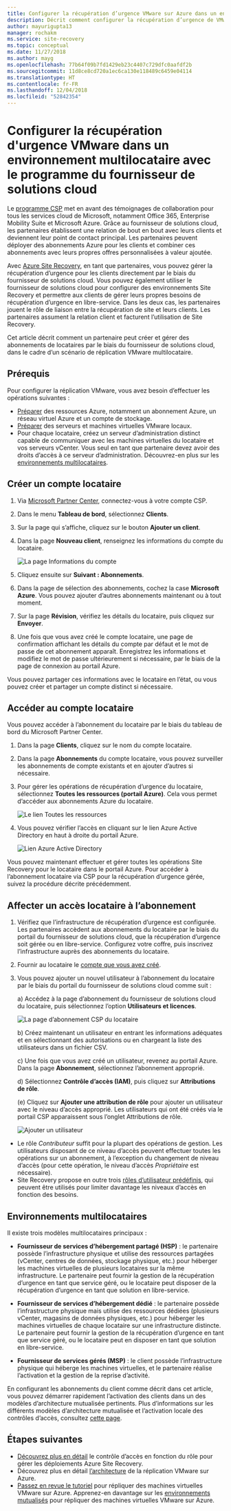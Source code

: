 ```yaml
---
title: Configurer la récupération d’urgence VMware sur Azure dans un environnement multilocataire avec Site Recovery et le programme du fournisseur de solutions cloud | Microsoft Docs
description: Décrit comment configurer la récupération d’urgence de VMware dans un environnement multilocataire avec Azure Site Recovery.
author: mayurigupta13
manager: rochakm
ms.service: site-recovery
ms.topic: conceptual
ms.date: 11/27/2018
ms.author: mayg
ms.openlocfilehash: 77b64f09b7fd1429eb23c4407c729dfc0aafdf2b
ms.sourcegitcommit: 11d8ce8cd720a1ec6ca130e118489c6459e04114
ms.translationtype: HT
ms.contentlocale: fr-FR
ms.lasthandoff: 12/04/2018
ms.locfileid: "52842354"
---
```

# <a name="set-up-vmware-disaster-recovery-in-a-multi-tenancy-environment-with-the-cloud-solution-provider-csp-program"></a>Configurer la récupération d'urgence VMware dans un environnement multilocataire avec le programme du fournisseur de solutions cloud

Le [programme CSP](https://partner.microsoft.com/en-US/cloud-solution-provider) met en avant des témoignages de collaboration pour tous les services cloud de Microsoft, notamment Office 365, Enterprise Mobility Suite et Microsoft Azure. Grâce au fournisseur de solutions cloud, les partenaires établissent une relation de bout en bout avec leurs clients et deviennent leur point de contact principal. Les partenaires peuvent déployer des abonnements Azure pour les clients et combiner ces abonnements avec leurs propres offres personnalisées à valeur ajoutée.

Avec [Azure Site Recovery](site-recovery-overview.md), en tant que partenaires, vous pouvez gérer la récupération d’urgence pour les clients directement par le biais du fournisseur de solutions cloud. Vous pouvez également utiliser le fournisseur de solutions cloud pour configurer des environnements Site Recovery et permettre aux clients de gérer leurs propres besoins de récupération d’urgence en libre-service. Dans les deux cas, les partenaires jouent le rôle de liaison entre la récupération de site et leurs clients. Les partenaires assument la relation client et facturent l’utilisation de Site Recovery.

Cet article décrit comment un partenaire peut créer et gérer des abonnements de locataires par le biais du fournisseur de solutions cloud, dans le cadre d’un scénario de réplication VMware multilocataire.

## <a name="prerequisites"></a>Prérequis

Pour configurer la réplication VMware, vous avez besoin d’effectuer les opérations suivantes :

- [Préparer](tutorial-prepare-azure.md) des ressources Azure, notamment un abonnement Azure, un réseau virtuel Azure et un compte de stockage.
- [Préparer](vmware-azure-tutorial-prepare-on-premises.md) des serveurs et machines virtuelles VMware locaux.
- Pour chaque locataire, créez un serveur d’administration distinct capable de communiquer avec les machines virtuelles du locataire et vos serveurs vCenter. Vous seul en tant que partenaire devez avoir des droits d’accès à ce serveur d’administration. Découvrez-en plus sur les [environnements multilocataires](vmware-azure-multi-tenant-overview.md).

## <a name="create-a-tenant-account"></a>Créer un compte locataire

1. Via [Microsoft Partner Center](https://partnercenter.microsoft.com/), connectez-vous à votre compte CSP.
2. Dans le menu **Tableau de bord**, sélectionnez **Clients**.
3. Sur la page qui s’affiche, cliquez sur le bouton **Ajouter un client**.
4. Dans la page **Nouveau client**, renseignez les informations du compte du locataire.

    ![La page Informations du compte](./media/vmware-azure-multi-tenant-csp-disaster-recovery/customer-add-filled.png)

5. Cliquez ensuite sur **Suivant : Abonnements**.
6. Dans la page de sélection des abonnements, cochez la case **Microsoft Azure**. Vous pouvez ajouter d’autres abonnements maintenant ou à tout moment.
7. Sur la page **Révision**, vérifiez les détails du locataire, puis cliquez sur **Envoyer**.
8. Une fois que vous avez créé le compte locataire, une page de confirmation affichant les détails du compte par défaut et le mot de passe de cet abonnement apparaît. Enregistrez les informations et modifiez le mot de passe ultérieurement si nécessaire, par le biais de la page de connexion au portail Azure.

Vous pouvez partager ces informations avec le locataire en l’état, ou vous pouvez créer et partager un compte distinct si nécessaire.

## <a name="access-the-tenant-account"></a>Accéder au compte locataire

Vous pouvez accéder à l’abonnement du locataire par le biais du tableau de bord du Microsoft Partner Center.

1. Dans la page **Clients**, cliquez sur le nom du compte locataire.
2. Dans la page **Abonnements** du compte locataire, vous pouvez surveiller les abonnements de compte existants et en ajouter d’autres si nécessaire.
3. Pour gérer les opérations de récupération d’urgence du locataire, sélectionnez **Toutes les ressources (portail Azure)**. Cela vous permet d’accéder aux abonnements Azure du locataire.

    ![Le lien Toutes les ressources](./media/vmware-azure-multi-tenant-csp-disaster-recovery/all-resources-select.png)  

4. Vous pouvez vérifier l’accès en cliquant sur le lien Azure Active Directory en haut à droite du portail Azure.

    ![Lien Azure Active Directory](./media/vmware-azure-multi-tenant-csp-disaster-recovery/aad-admin-display.png)

Vous pouvez maintenant effectuer et gérer toutes les opérations Site Recovery pour le locataire dans le portail Azure. Pour accéder à l’abonnement locataire via CSP pour la récupération d’urgence gérée, suivez la procédure décrite précédemment.

## <a name="assign-tenant-access-to-the-subscription"></a>Affecter un accès locataire à l’abonnement

1. Vérifiez que l’infrastructure de récupération d’urgence est configurée. Les partenaires accèdent aux abonnements du locataire par le biais du portail du fournisseur de solutions cloud, que la récupération d’urgence soit gérée ou en libre-service. Configurez votre coffre, puis inscrivez l’infrastructure auprès des abonnements du locataire.
2. Fournir au locataire le [compte que vous avez créé](#create-a-tenant-account).
3. Vous pouvez ajouter un nouvel utilisateur à l’abonnement du locataire par le biais du portail du fournisseur de solutions cloud comme suit :

    a) Accédez à la page d’abonnement du fournisseur de solutions cloud du locataire, puis sélectionnez l’option **Utilisateurs et licences**.

      ![La page d’abonnement CSP du locataire](./media/vmware-azure-multi-tenant-csp-disaster-recovery/users-and-licences.png)

    b) Créez maintenant un utilisateur en entrant les informations adéquates et en sélectionnant des autorisations ou en chargeant la liste des utilisateurs dans un fichier CSV.
    
    c) Une fois que vous avez créé un utilisateur, revenez au portail Azure. Dans la page **Abonnement**, sélectionnez l’abonnement approprié.

    d) Sélectionnez **Contrôle d’accès (IAM)**, puis cliquez sur **Attributions de rôle**.

    (e) Cliquez sur **Ajouter une attribution de rôle** pour ajouter un utilisateur avec le niveau d’accès approprié. Les utilisateurs qui ont été créés via le portail CSP apparaissent sous l’onglet Attributions de rôle.

      ![Ajouter un utilisateur](./media/vmware-azure-multi-tenant-csp-disaster-recovery/add-user-subscription.png)

- Le rôle *Contributeur* suffit pour la plupart des opérations de gestion. Les utilisateurs disposant de ce niveau d’accès peuvent effectuer toutes les opérations sur un abonnement, à l’exception du changement de niveau d’accès (pour cette opération, le niveau d’accès *Propriétaire* est nécessaire).
- Site Recovery propose en outre trois [rôles d’utilisateur prédéfinis](site-recovery-role-based-linked-access-control.md), qui peuvent être utilisés pour limiter davantage les niveaux d’accès en fonction des besoins.

## <a name="multi-tenant-environments"></a>Environnements multilocataires

Il existe trois modèles multilocataires principaux :

* **Fournisseur de services d’hébergement partagé (HSP)** : le partenaire possède l’infrastructure physique et utilise des ressources partagées (vCenter, centres de données, stockage physique, etc.) pour héberger les machines virtuelles de plusieurs locataires sur la même infrastructure. Le partenaire peut fournir la gestion de la récupération d’urgence en tant que service géré, ou le locataire peut disposer de la récupération d’urgence en tant que solution en libre-service.

* **Fournisseur de services d’hébergement dédié** : le partenaire possède l’infrastructure physique mais utilise des ressources dédiées (plusieurs vCenter, magasins de données physiques, etc.) pour héberger les machines virtuelles de chaque locataire sur une infrastructure distincte. Le partenaire peut fournir la gestion de la récupération d’urgence en tant que service géré, ou le locataire peut en disposer en tant que solution en libre-service.

* **Fournisseur de services gérés (MSP)** : le client possède l’infrastructure physique qui héberge les machines virtuelles, et le partenaire réalise l’activation et la gestion de la reprise d’activité.

En configurant les abonnements du client comme décrit dans cet article, vous pouvez démarrer rapidement l’activation des clients dans un des modèles d’architecture mutualisée pertinents. Plus d’informations sur les différents modèles d’architecture mutualisée et l’activation locale des contrôles d’accès, consultez [cette page](vmware-azure-multi-tenant-overview.md).

## <a name="next-steps"></a>Étapes suivantes
- [Découvrez plus en détail](site-recovery-role-based-linked-access-control.md) le contrôle d’accès en fonction du rôle pour gérer les déploiements Azure Site Recovery.
- Découvrez plus en détail [l’architecture](vmware-azure-architecture.md) de la réplication VMware sur Azure.
- [Passez en revue le tutoriel](vmware-azure-tutorial.md) pour répliquer des machines virtuelles VMware sur Azure.
Apprenez-en davantage sur les [environnements mutualisés](vmware-azure-multi-tenant-overview.md) pour répliquer des machines virtuelles VMware sur Azure.
